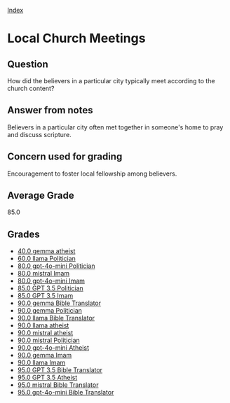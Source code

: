 
[Index](../../index.md)
# Local Church Meetings
## Question
How did the believers in a particular city typically meet according to the church content?

## Answer from notes
Believers in a particular city often met together in someone's home to pray and discuss scripture.

## Concern used for grading
Encouragement to foster local fellowship among believers.

## Average Grade
85.0

## Grades
 * [40.0 gemma atheist](../answers/gemma_atheist/Local_Church_Meetings.md)
 * [60.0 llama Politician](../answers/llama_Politician/Local_Church_Meetings.md)
 * [80.0 gpt-4o-mini Politician](../answers/gpt-4o-mini_Politician/Local_Church_Meetings.md)
 * [80.0 mistral Imam](../answers/mistral_Imam/Local_Church_Meetings.md)
 * [80.0 gpt-4o-mini Imam](../answers/gpt-4o-mini_Imam/Local_Church_Meetings.md)
 * [85.0 GPT 3.5 Politician](../answers/GPT_3.5_Politician/Local_Church_Meetings.md)
 * [85.0 GPT 3.5 Imam](../answers/GPT_3.5_Imam/Local_Church_Meetings.md)
 * [90.0 gemma Bible Translator](../answers/gemma_Bible_Translator/Local_Church_Meetings.md)
 * [90.0 gemma Politician](../answers/gemma_Politician/Local_Church_Meetings.md)
 * [90.0 llama Bible Translator](../answers/llama_Bible_Translator/Local_Church_Meetings.md)
 * [90.0 llama atheist](../answers/llama_atheist/Local_Church_Meetings.md)
 * [90.0 mistral atheist](../answers/mistral_atheist/Local_Church_Meetings.md)
 * [90.0 mistral Politician](../answers/mistral_Politician/Local_Church_Meetings.md)
 * [90.0 gpt-4o-mini Atheist](../answers/gpt-4o-mini_Atheist/Local_Church_Meetings.md)
 * [90.0 gemma Imam](../answers/gemma_Imam/Local_Church_Meetings.md)
 * [90.0 llama Imam](../answers/llama_Imam/Local_Church_Meetings.md)
 * [95.0 GPT 3.5 Bible Translator](../answers/GPT_3.5_Bible_Translator/Local_Church_Meetings.md)
 * [95.0 GPT 3.5 Atheist](../answers/GPT_3.5_Atheist/Local_Church_Meetings.md)
 * [95.0 mistral Bible Translator](../answers/mistral_Bible_Translator/Local_Church_Meetings.md)
 * [95.0 gpt-4o-mini Bible Translator](../answers/gpt-4o-mini_Bible_Translator/Local_Church_Meetings.md)
